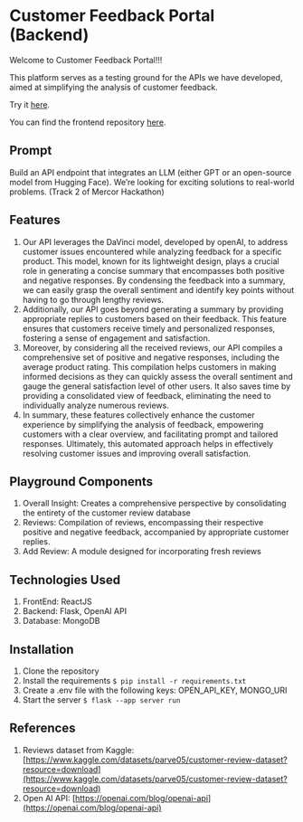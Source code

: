 # Customer Feedback Portal (Backend)

Welcome to Customer Feedback Portal!!!

This platform serves as a testing ground for the APIs we have developed, aimed at simplifying the analysis of customer feedback.

Try it [here](https://master--feedback-portal.netlify.app).

You can find the frontend repository [here](https://github.com/kushaangowda/feedback_portal).

## Prompt

Build an API endpoint that integrates an LLM (either GPT or an open-source model from Hugging Face). We’re looking for exciting solutions to real-world problems. (Track 2 of Mercor Hackathon)

## Features

1. Our API leverages the DaVinci model, developed by openAI, to address customer issues encountered while analyzing feedback for a specific product. This model, known for its lightweight design, plays a crucial role in generating a concise summary that encompasses both positive and negative responses. By condensing the feedback into a summary, we can easily grasp the overall sentiment and identify key points without having to go through lengthy reviews.
2. Additionally, our API goes beyond generating a summary by providing appropriate replies to customers based on their feedback. This feature ensures that customers receive timely and personalized responses, fostering a sense of engagement and satisfaction.
3. Moreover, by considering all the received reviews, our API compiles a comprehensive set of positive and negative responses, including the average product rating. This compilation helps customers in making informed decisions as they can quickly assess the overall sentiment and gauge the general satisfaction level of other users. It also saves time by providing a consolidated view of feedback, eliminating the need to individually analyze numerous reviews.
4. In summary, these features collectively enhance the customer experience by simplifying the analysis of feedback, empowering customers with a clear overview, and facilitating prompt and tailored responses. Ultimately, this automated approach helps in effectively resolving customer issues and improving overall satisfaction.

## Playground Components

1. Overall Insight: Creates a comprehensive perspective by consolidating the entirety of the customer review database
2. Reviews: Compilation of reviews, encompassing their respective positive and negative feedback, accompanied by appropriate customer replies.
3. Add Review: A module designed for incorporating fresh reviews

## Technologies Used

1. FrontEnd: ReactJS
2. Backend: Flask, OpenAI API
3. Database: MongoDB

## Installation

1. Clone the repository
2. Install the requirements `$ pip install -r requirements.txt`
3. Create a .env file with the following keys: OPEN_API_KEY, MONGO_URI
4. Start the server `$ flask --app server run`

## References

1. Reviews dataset from Kaggle: [https://www.kaggle.com/datasets/parve05/customer-review-dataset?resource=download](https://www.kaggle.com/datasets/parve05/customer-review-dataset?resource=download)
2. Open AI API: [https://openai.com/blog/openai-api](https://openai.com/blog/openai-api)
